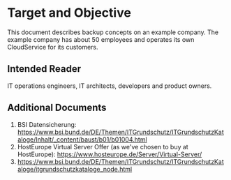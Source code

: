 [//]: # (This doc. has been modified by @Ali)

# Target and Objective
This document describes backup concepts on an example company. The example company has about 50 employees and operates its own CloudService for its customers.

## Intended Reader
IT operations engineers, IT architects, developers and product owners.

## Additional Documents
1. BSI Datensicherung: https://www.bsi.bund.de/DE/Themen/ITGrundschutz/ITGrundschutzKataloge/Inhalt/_content/baust/b01/b01004.html
2. HostEurope Virtual Server Offer (as we've chosen to buy at HostEurope): https://www.hosteurope.de/Server/Virtual-Server/
3. https://www.bsi.bund.de/DE/Themen/ITGrundschutz/ITGrundschutzKataloge/itgrundschutzkataloge_node.html
